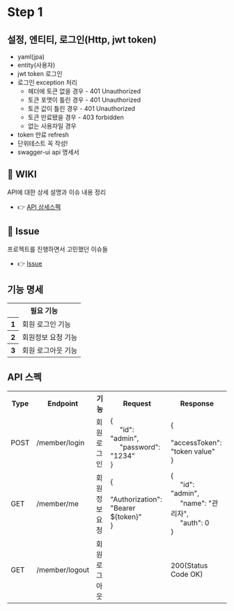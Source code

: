 # Step 1

## 설정, 엔티티, 로그인(Http, jwt token)
* yaml(jpa)
* entity(사용자)
* jwt token 로그인
* 로그인 exception 처리
  * 헤더에 토큰 없을 경우 - 401 Unauthorized
  * 토큰 포맷이 틀린 경우 - 401 Unauthorized
  * 토큰 값이 틀린 경우 - 401 Unauthorized
  * 토큰 만료됐을 경우 - 403 forbidden
  * 없는 사용자일 경우
* token 만료 refresh
* 단위테스트 꼭 작성!
* swagger-ui api 명세서

## 🚀 WIKI
API에 대한 상세 설명과 이슈 내용 정리
- 👉 [API 상세스펙](https://github.com/whoamixzerone/spring-boot-order-service/wiki#api-%EC%8A%A4%ED%8E%99)

## 📔 Issue
프로젝트를 진행하면서 고민했던 이슈들
- 👉 [Issue](https://github.com/whoamixzerone/spring-boot-order-service/wiki#Issue)

## 기능 명세
<table>
<tr>
    <th colspan="2">필요 기능</th>
</tr>
<tr>
    <th>1</th>
    <td>회원 로그인 기능</td>
</tr>
<tr>
    <th>2</th>
    <td>회원정보 요청 기능</td>
</tr>
<tr>
    <th>3</th>
    <td>회원 로그아웃 기능</td>
</tr>
</table>

## API 스펙
<table>
<tr>
    <th>Type</th><th>Endpoint</th><th>기능</th><th>Request</th><th>Response</th>
</tr>
<tr>
    <td>POST</td>
    <td>/member/login</td>
    <td>회원 로그인</td>
    <td>
    {
    <br/>
    &nbsp;&nbsp;&nbsp;&nbsp;
    "id": "admin",
    <br/>
    &nbsp;&nbsp;&nbsp;&nbsp;
    "password": "1234"
    <br/>
    }
    </td>
    <td>
    {
    <br/>
    &nbsp;&nbsp;&nbsp;&nbsp;
    "accessToken": "token value"
    <br/>
    }
    </td>
</tr>
<tr>
    <td>GET</td>
    <td>/member/me</td>
    <td>회원정보 요청</td>
    <td>
    {
    <br/>
    &nbsp;&nbsp;&nbsp;&nbsp;
    "Authorization": "Bearer ${token}"
    <br/>
    }
    </td>
    <td>
    {
    <br/>
    &nbsp;&nbsp;&nbsp;&nbsp;
    "id": "admin",
    <br/>
    &nbsp;&nbsp;&nbsp;&nbsp;
    "name": "관리자",
    <br/>
    &nbsp;&nbsp;&nbsp;&nbsp;
    "auth": 0
    <br/>
    }
    </td>
</tr>
<tr>
    <td>GET</td>
    <td>/member/logout</td>
    <td>회원 로그아웃</td>
    <td></td>
    <td>200(Status Code OK)</td>
</tr>
</table>